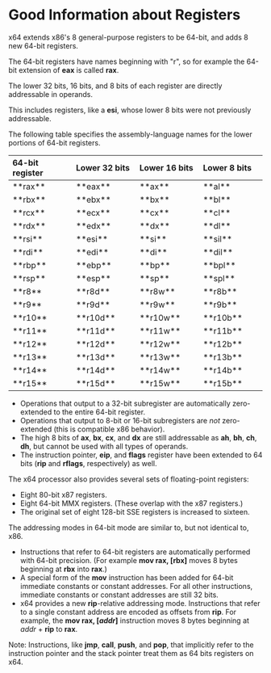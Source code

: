 # Good Information about Registers

x64 extends x86's 8 general-purpose registers to be 64-bit, and adds 8 new 64-bit registers. 

The 64-bit registers have names beginning with "r", so for example the 64-bit extension of **eax** is called **rax**. 

The lower 32 bits, 16 bits, and 8 bits of each register are directly addressable in operands. 

This includes registers, like a **esi**, whose lower 8 bits were not previously addressable. 

The following table specifies the assembly-language names for the lower portions of 64-bit registers.

<table><colgroup><col width="25%"> <col width="25%"> <col width="25%"> <col width="25%"></colgroup>

<thead>

<tr class="header">

<th align="left">64-bit register</th>

<th align="left">Lower 32 bits</th>

<th align="left">Lower 16 bits</th>

<th align="left">Lower 8 bits</th>

</tr>

</thead>

<tbody>

<tr class="odd">

<td align="left">**rax**</td>

<td align="left">**eax**</td>

<td align="left">**ax**</td>

<td align="left">**al**</td>

</tr>

<tr class="even">

<td align="left">**rbx**</td>

<td align="left">**ebx**</td>

<td align="left">**bx**</td>

<td align="left">**bl**</td>

</tr>

<tr class="odd">

<td align="left">**rcx**</td>

<td align="left">**ecx**</td>

<td align="left">**cx**</td>

<td align="left">**cl**</td>

</tr>

<tr class="even">

<td align="left">**rdx**</td>

<td align="left">**edx**</td>

<td align="left">**dx**</td>

<td align="left">**dl**</td>

</tr>

<tr class="odd">

<td align="left">**rsi**</td>

<td align="left">**esi**</td>

<td align="left">**si**</td>

<td align="left">**sil**</td>

</tr>

<tr class="even">

<td align="left">**rdi**</td>

<td align="left">**edi**</td>

<td align="left">**di**</td>

<td align="left">**dil**</td>

</tr>

<tr class="odd">

<td align="left">**rbp**</td>

<td align="left">**ebp**</td>

<td align="left">**bp**</td>

<td align="left">**bpl**</td>

</tr>

<tr class="even">

<td align="left">**rsp**</td>

<td align="left">**esp**</td>

<td align="left">**sp**</td>

<td align="left">**spl**</td>

</tr>

<tr class="odd">

<td align="left">**r8**</td>

<td align="left">**r8d**</td>

<td align="left">**r8w**</td>

<td align="left">**r8b**</td>

</tr>

<tr class="even">

<td align="left">**r9**</td>

<td align="left">**r9d**</td>

<td align="left">**r9w**</td>

<td align="left">**r9b**</td>

</tr>

<tr class="odd">

<td align="left">**r10**</td>

<td align="left">**r10d**</td>

<td align="left">**r10w**</td>

<td align="left">**r10b**</td>

</tr>

<tr class="even">

<td align="left">**r11**</td>

<td align="left">**r11d**</td>

<td align="left">**r11w**</td>

<td align="left">**r11b**</td>

</tr>

<tr class="odd">

<td align="left">**r12**</td>

<td align="left">**r12d**</td>

<td align="left">**r12w**</td>

<td align="left">**r12b**</td>

</tr>

<tr class="even">

<td align="left">**r13**</td>

<td align="left">**r13d**</td>

<td align="left">**r13w**</td>

<td align="left">**r13b**</td>

</tr>

<tr class="odd">

<td align="left">**r14**</td>

<td align="left">**r14d**</td>

<td align="left">**r14w**</td>

<td align="left">**r14b**</td>

</tr>

<tr class="even">

<td align="left">**r15**</td>

<td align="left">**r15d**</td>

<td align="left">**r15w**</td>

<td align="left">**r15b**</td>

</tr>

</tbody>

</table>

 

* Operations that output to a 32-bit subregister are automatically zero-extended to the entire 64-bit register. 
* Operations that output to 8-bit or 16-bit subregisters are *not* zero-extended (this is compatible x86 behavior).
* The high 8 bits of **ax**, **bx**, **cx**, and **dx** are still addressable as **ah**, **bh**, **ch**, **dh**, but cannot be used with all types of operands.
* The instruction pointer, **eip**, and **flags** register have been extended to 64 bits (**rip** and **rflags**, respectively) as well.

The x64 processor also provides several sets of floating-point registers:

* Eight 80-bit x87 registers.
*  Eight 64-bit MMX registers. (These overlap with the x87 registers.)
*  The original set of eight 128-bit SSE registers is increased to sixteen.

The addressing modes in 64-bit mode are similar to, but not identical to, x86.

* Instructions that refer to 64-bit registers are automatically performed with 64-bit precision. (For example **mov rax, \[rbx\]** moves 8 bytes beginning at **rbx** into **rax**.)
* A special form of the **mov** instruction has been added for 64-bit immediate constants or constant addresses. For all other instructions, immediate constants or constant addresses are still 32 bits.
* x64 provides a new **rip**-relative addressing mode. Instructions that refer to a single constant address are encoded as offsets from **rip**. For example, the **mov rax, \[***addr***\]** instruction moves 8 bytes beginning at *addr* + **rip** to **rax**.

Note: Instructions, like **jmp**, **call**, **push**, and **pop**, that implicitly refer to the instruction pointer and the stack pointer treat them as 64 bits registers on x64.

